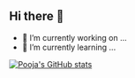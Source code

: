 ## Hi there 👋

- 🔭 I’m currently working on ...
- 🌱 I’m currently learning ...

[![Pooja's GitHub stats](https://github-readme-stats.vercel.app/api?username=Pooja22160)](https://github.com/Pooja22160/github-readme-stats)
